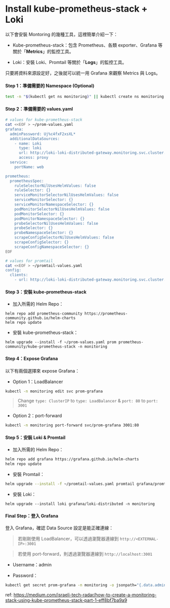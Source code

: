 # Install kube-prometheus-stack + Loki

以下會安裝 Montoring 的幾種工具，這裡簡單介紹一下：

* Kube-prometheus-stack：包含 Prometheus、各類 exporter、Grafana 等關於「**Metrics**」的監控工具。

* Loki：安裝 Loki、Promtail 等關於「**Logs**」的監控工具。

只要將資料來源設定好，之後就可以統一用 Grafana 來觀察 Metrics 與 Logs。

#### Step 1：準備需要的 Namespace (Optional)

```bash
test -n "$(kubectl get ns monitoring)" || kubectl create ns monitoring
```

#### Step 2：準備需要的 values.yaml

```bash
# values for kube-prometheus-stack
cat <<EOF > ~/prom-values.yaml
grafana:
  adminPassword: Uj%c4fxF2xsXL*
  additionalDataSources:
    - name: Loki
      type: loki
      url: http://loki-loki-distributed-gateway.monitoring.svc.cluster.local
      access: proxy
  service:
    portName: web

prometheus:
  prometheusSpec:
    ruleSelectorNilUsesHelmValues: false
    ruleSelector: {}
    serviceMonitorSelectorNilUsesHelmValues: false
    serviceMonitorSelector: {}
    serviceMonitorNamespaceSelector: {}
    podMonitorSelectorNilUsesHelmValues: false
    podMonitorSelector: {}
    podMonitorNamespaceSelector: {}
    probeSelectorNilUsesHelmValues: false
    probeSelector: {}
    probeNamespaceSelector: {}
    scrapeConfigSelectorNilUsesHelmValues: false
    scrapeConfigSelector: {}
    scrapeConfigNamespaceSelector: {}
EOF
```

```bash
# values for promtail
cat <<EOF > ~/promtail-values.yaml
config:
  clients:
    - url: http://loki-loki-distributed-gateway.monitoring.svc.cluster.local/loki/api/v1/push
```


#### Step 3：安裝 kube-prometheus-stack


* 加入所需的 Helm Repo：

```
helm repo add prometheus-community https://prometheus-community.github.io/helm-charts
helm repo update
```


* 安裝 kube-prometheus-stack：

```
helm upgrade --install -f ~/prom-values.yaml prom prometheus-community/kube-prometheus-stack -n monitoring
```

#### Step 4：Expose Grafana

以下有兩個選擇來 expose Grafana：

* Option 1：LoadBalancer
```bash
kubectl -n monitoring edit svc prom-grafana
```
> Change `type: ClusterIP` to `type: LoadBalancer` & `port: 80` to `port: 3001`


* Option 2：port-forward

```bash
kubectl -n monitoring port-forward svc/prom-grafana 3001:80
```

#### Step 5：安裝 Loki & Promtail

* 加入所需的 Helm Repo：

```bash
helm repo add grafana https://grafana.github.io/helm-charts
helm repo update
```

* 安裝 Promtail：

```bash
helm upgrade --install -f ~/promtail-values.yaml promtail grafana/promtail -n monitoring
```

* 安裝 Loki：
```
helm upgrade --install loki grafana/loki-distributed -n monitoring
```

#### Final Step：登入 Grafana

登入 Grafana，確認 Data Source 設定是能正確連線：

> 若剛剛使用 LoadBalancer，可以透過瀏覽器連線到 `http://<EXTERNAL-IP>:3001`

> 若使用 port-forward，則透過瀏覽器連線到 `http://localhost:3001`

* Username：admin

* Password：

```bash
kubectl get secret prom-grafana -n monitoring -o jsonpath="{.data.admin-password}" | base64 --decode ; echo
```




ref:
https://medium.com/israeli-tech-radar/how-to-create-a-monitoring-stack-using-kube-prometheus-stack-part-1-eff8bf7ba9a9